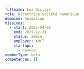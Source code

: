 ```yaml
---
fullname: Léa Gislais
role: Directrice Société Numérique
domaine: Animation
missions:
  - start: 2023-04-02
    end: 2025-12-31
    status: admin
    employer: ANCT
    startups:
      - deveco
memberType: beta
competences: []
---
```

